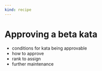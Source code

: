 ```yaml
---
kind: recipe
---
```


# Approving a beta kata

- conditions for kata being approvable
- how to approve
- rank to assign
- further maintenance
